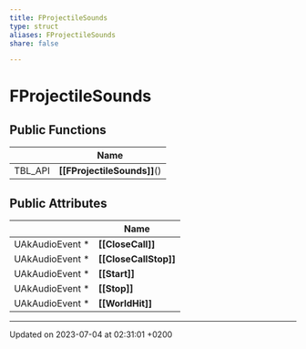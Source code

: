 ```yaml
---
title: FProjectileSounds
type: struct
aliases: FProjectileSounds
share: false

---
```


# FProjectileSounds





## Public Functions

|                | Name           |
| -------------- | -------------- |
| TBL_API | **[[FProjectileSounds]]**() |

## Public Attributes

|                | Name           |
| -------------- | -------------- |
| UAkAudioEvent * | **[[CloseCall]]**  |
| UAkAudioEvent * | **[[CloseCallStop]]**  |
| UAkAudioEvent * | **[[Start]]**  |
| UAkAudioEvent * | **[[Stop]]**  |
| UAkAudioEvent * | **[[WorldHit]]**  |

-------------------------------

Updated on 2023-07-04 at 02:31:01 +0200